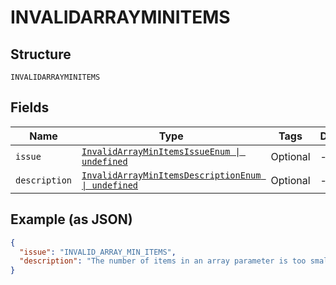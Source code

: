 
# INVALIDARRAYMINITEMS

## Structure

`INVALIDARRAYMINITEMS`

## Fields

| Name | Type | Tags | Description |
|  --- | --- | --- | --- |
| `issue` | [`InvalidArrayMinItemsIssueEnum \| undefined`](../../doc/models/invalid-array-min-items-issue-enum.md) | Optional | - |
| `description` | [`InvalidArrayMinItemsDescriptionEnum \| undefined`](../../doc/models/invalid-array-min-items-description-enum.md) | Optional | - |

## Example (as JSON)

```json
{
  "issue": "INVALID_ARRAY_MIN_ITEMS",
  "description": "The number of items in an array parameter is too small."
}
```

